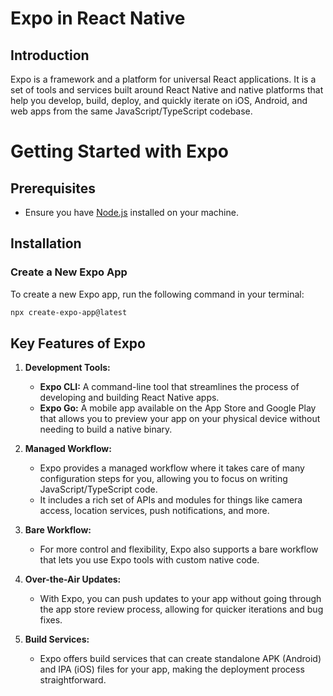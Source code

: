 # Expo in React Native

## Introduction
Expo is a framework and a platform for universal React applications. It is a set of tools and services built around React Native and native platforms that help you develop, build, deploy, and quickly iterate on iOS, Android, and web apps from the same JavaScript/TypeScript codebase.


# Getting Started with Expo

## Prerequisites
- Ensure you have [Node.js](https://nodejs.org/) installed on your machine.

## Installation

### Create a New Expo App
To create a new Expo app, run the following command in your terminal:

```bash
npx create-expo-app@latest
```

## Key Features of Expo

1. **Development Tools:**
   - **Expo CLI:** A command-line tool that streamlines the process of developing and building React Native apps.
   - **Expo Go:** A mobile app available on the App Store and Google Play that allows you to preview your app on your physical device without needing to build a native binary.

2. **Managed Workflow:**
   - Expo provides a managed workflow where it takes care of many configuration steps for you, allowing you to focus on writing JavaScript/TypeScript code.
   - It includes a rich set of APIs and modules for things like camera access, location services, push notifications, and more.

3. **Bare Workflow:**
   - For more control and flexibility, Expo also supports a bare workflow that lets you use Expo tools with custom native code.

4. **Over-the-Air Updates:**
   - With Expo, you can push updates to your app without going through the app store review process, allowing for quicker iterations and bug fixes.

5. **Build Services:**
   - Expo offers build services that can create standalone APK (Android) and IPA (iOS) files for your app, making the deployment process straightforward.